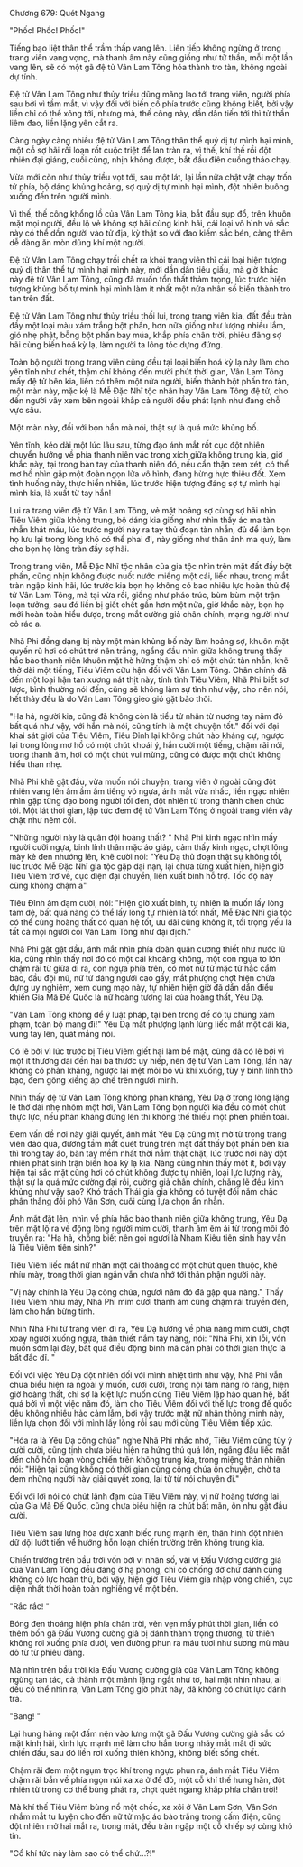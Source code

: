 




Chương 679: Quét Ngang


"Phốc! Phốc! Phốc!"

Tiếng bạo liệt thân thể trầm thấp vang lên. Liên tiếp không ngừng ở trong trang viên vang vọng, mà thanh âm này cũng giống như tử thần, mỗi một lần vang lên, sẽ có một gã đệ tử Vân Lam Tông hóa thành tro tàn, không ngoài dự tính.

Đệ tử Vân Lam Tông như thủy triều dũng mãng lao tới trang viên, người phía sau bởi vì tầm mắt, vì vậy đối với biến cố phía trước cũng không biết, bởi vậy liền chỉ có thể xông tới, nhưng mà, thế công này, dần dần tiến tới thì tử thần liêm đao, liền lặng yên cắt ra.

Càng ngày càng nhiều đệ tử Vân Lam Tông thân thể quỷ dị tự mình hại mình, một cỗ sợ hãi rối loạn rốt cuộc triệt để lan tràn ra, vì thế, khí thế rồi đột nhiên đại giáng, cuối cùng, nhịn không được, bắt đầu điên cuồng tháo chạy.

Vừa mới còn như thủy triều vọt tới, sau một lát, lại lần nữa chật vật chạy trốn tứ phía, bộ dáng khủng hoảng, sợ quỷ dị tự mình hại mình, đột nhiên buông xuống đến trên người mình.

Vì thế, thế công khổng lồ của Vân Lam Tông kia, bắt đầu sụp đổ, trên khuôn mặt mọi người, đều lộ vẻ không sợ hãi cùng kinh hãi, cái loại vô hình vô sắc này có thể dồn người vào tử địa, kỳ thật so với đao kiếm sắc bén, càng thêm dễ dàng ăn mòn dũng khí một người.

Đệ tử Vân Lam Tông chạy trối chết ra khỏi trang viên thì cái loại hiện tượng quỷ dị thân thể tự mình hại mình này, mới dần dần tiêu giấu, mà giờ khắc này đệ tử Vân Lam Tông, cũng đã muốn tổn thất thảm trọng, lúc trước hiện tượng khủng bố tự mình hại mình làm ít nhất một nửa nhân số biến thành tro tàn trên đất.

Đệ tử Vân Lam Tông như thủy triều thối lui, trong trang viên kia, đất đều tràn đầy một loại màu xám trắng bột phấn, hơn nữa giống như lượng nhiều lắm, gió nhẹ phật, bỗng bột phấn bay múa, khắp phía chân trời, phiêu đãng sợ hãi cùng biến hoá kỳ lạ, làm người ta lông tóc dựng đứng.

Toàn bộ người trong trang viên cũng đều tại loại biến hoá kỳ lạ này làm cho yên tĩnh như chết, thậm chí không đến mười phút thời gian, Vân Lam Tông mấy đệ tử bên kia, liền có thêm một nửa người, biến thành bột phấn tro tàn, một màn này, mặc kệ là Mễ Đặc Nhĩ tộc nhân hay Vân Lam Tông đệ tử, cho đến người vây xem bên ngoài khắp cả người đều phát lạnh như đang chỗ vực sâu.

Một màn này, đối với bọn hắn mà nói, thật sự là quá mức khủng bố.

Yên tĩnh, kéo dài một lúc lâu sau, từng đạo ánh mắt rốt cục đột nhiên chuyển hướng về phía thanh niên vác trong xích giữa không trung kia, giờ khắc này, tại trong bàn tay của thanh niên đó, nếu cẩn thận xem xét, có thể mơ hồ nhìn gặp một đoàn ngọn lửa vô hình, đang hừng hực thiêu đốt. Xem tình huống này, thực hiển nhiên, lúc trước hiện tượng đáng sợ tự mình hại mình kia, là xuất từ tay hắn!

Lui ra trang viên đệ tử Vân Lam Tông, vẻ mặt hoảng sợ cùng sợ hãi nhìn Tiêu Viêm giữa không trung, bộ dáng kia giống như nhìn thấy ác ma tàn nhẫn khát máu, lúc trước người này ra tay thủ đoạn tàn nhẫn, đủ để làm bọn họ lưu lại trong lòng khó có thể phai đi, này giống như thân ảnh ma quỷ, làm cho bọn họ lòng tràn đầy sợ hãi.

Trong trang viên, Mễ Đặc Nhĩ tộc nhân của gia tộc nhìn trên mặt đất đầy bột phấn, cũng nhịn không được nuốt nước miếng một cái, liếc nhau, trong mắt tràn ngập kinh hãi, lúc trước kia bọn họ không có bao nhiêu lực hoàn thủ đệ tử Vân Lam Tông, mà tại vừa rồi, giống như pháo trúc, bùm bùm một trận loạn tưởng, sau đó liền bị giết chết gần hơn một nửa, giờ khắc này, bọn họ mới hoàn toàn hiểu được, trong mắt cường giả chân chính, mạng người như cỏ rác a.

Nhã Phi đồng dạng bị này một màn khủng bố này làm hoảng sợ, khuôn mặt quyến rũ hơi có chút trở nên trắng, ngẩng đầu nhìn giữa không trung thấy hắc bào thanh niên khuôn mặt hờ hững thậm chí có một chút tàn nhẫn, khẽ thở dài một tiếng, Tiêu Viêm cừu hận đối với Vân Lam Tông. Chân chính đã đến một loại hận tan xương nát thịt này, tính tình Tiêu Viêm, Nhã Phi biết sơ lược, bình thường nói đến, cũng sẽ không làm sự tình như vậy, cho nên nói, hết thảy đều là do Vân Lam Tông gieo gió gặt bảo thôi.

"Ha hả, người kia, cũng đã không còn là tiểu tử nhân từ nương tay năm đó bất quá như vậy, với hắn mà nói, cũng tính là một chuyện tốt." đối với đại khai sát giới của Tiêu Viêm, Tiêu Đỉnh lại không chút nào kháng cự, ngược lại trong lòng mơ hồ có một chút khoái ý, hắn cười một tiếng, chậm rãi nói, trong thanh âm, hơi có một chút vui mừng, cũng có được một chút không hiểu than nhẹ.

Nhã Phi khẽ gật đầu, vừa muốn nói chuyện, trang viên ở ngoài cũng đột nhiên vang lên ầm ầm ầm tiếng vó ngựa, ánh mắt vừa nhấc, liền ngạc nhiên nhìn gặp từng đạo bóng người tối đen, đột nhiên từ trong thành chen chúc tới. Một lát thời gian, lập tức đem đệ tử Vân Lam Tông ở ngoài trang viên vây chật như nêm cối.

"Những người này là quân đội hoàng thất? " Nhã Phi kinh ngạc nhìn mấy người cưỡi ngựa, binh lính thân mặc áo giáp, cảm thấy kinh ngạc, chợt lông mày kẻ đen nhướng lên, khẽ cười nói: "Yêu Dạ thủ đoạn thật sự không tồi, lúc trước Mễ Đặc Nhĩ gia tộc gặp đại nạn, lại chưa từng xuất hiện, hiện giờ Tiêu Viêm trở về, cục diện đại chuyển, liền xuất binh hỗ trợ. Tốc độ này cũng không chậm a"

Tiêu Đỉnh ảm đạm cười, nói: "Hiện giờ xuất binh, tự nhiên là muốn lấy lòng tam đệ, bất quá nàng có thể lấy lòng tự nhiên là tốt nhất, Mễ Đặc Nhĩ gia tộc có thể cùng hoàng thất có quan hệ tốt, ưu đãi cũng không ít, tối trọng yếu là tất cả mọi người coi Vân Lam Tông như đại địch."

Nhã Phi gật gật đầu, ánh mắt nhìn phía đoàn quân cương thiết như nước lũ kia, cũng nhìn thấy nơi đó có một cái khoảng không, một con ngựa to lớn chậm rãi từ giữa đi ra, con ngựa phía trên, có một nử tử mặc tử hắc cẩm bào, đầu đội mũ, nữ tử dáng người cao gầy, mắt phượng chợt hiện chứa đựng uy nghiêm, xem dung mạo này, tự nhiên hiện giờ đã dần dần điều khiển Gia Mã Đế Quốc là nữ hoàng tương lai của hoàng thất, Yêu Dạ.

"Vân Lam Tông không để ý luật pháp, tại bên trong đế đô tụ chúng xâm phạm, toàn bộ mang đi!" Yêu Dạ mắt phượng lạnh lùng liếc mắt một cái kia, vung tay lên, quát mắng nói.

Có lẽ bởi vì lúc trước bị Tiêu Viêm giết hại làm bể mật, cũng đã có lẽ bởi vì một ít thương dài đền hai ba thước uy hiếp, nên đệ tử Vân Lam Tông, lần này không có phản kháng, ngược lại mệt mỏi bỏ vũ khí xuống, tùy ý binh lính thô bạo, đem gông xiềng áp chế trên người mình.

Nhìn thấy đệ tử Vân Lam Tông không phản kháng, Yêu Dạ ở trong lòng lặng lẽ thở dài nhẹ nhõm một hơi, Vân Lam Tông bọn người kia đều có một chút thực lực, nếu phản kháng đứng lên thì không thể thiếu một phen phiền toái.

Đem vấn đề nơi này giải quyết, ánh mắt Yêu Dạ cũng mịt mờ từ trong trang viên đảo qua, đương tầm mắt quét trúng trên mặt đất thấy bột phấn bên kia thì trong tay áo, bàn tay mềm nhất thời nắm thật chặt, lúc trước nơi này đột nhiên phát sinh trận biến hoá kỳ lạ kia. Nàng cũng nhìn thấy một ít, bởi vậy hiện tại sắc mặt cũng hơi có chút không được tự nhiên, loại lực lượng này, thật sự là quá mức cường đại rồi, cường giả chân chính, chẳng lẽ đều kinh khủng như vậy sao? Khó trách Thái gia gia không có tuyệt đối nắm chắc phần thắng đối phó Vân Sơn, cuối cùng lựa chọn ẩn nhẫn.

Ánh mắt đặt lên, nhìn về phía hắc bào thanh niên giữa không trung, Yêu Dạ trên mặt lộ ra vẻ động lòng người mỉm cười, thanh âm êm ái từ trong môi đỏ truyền ra: "Ha hả, không biết nên gọi ngươi là Nham Kiêu tiên sinh hay vẫn là Tiêu Viêm tiên sinh?"

Tiêu Viêm liếc mắt nữ nhân một cái thoáng có một chút quen thuộc, khẽ nhíu mày, trong thời gian ngắn vẫn chưa nhớ tới thân phận người này.

"Vị này chính là Yêu Dạ công chúa, ngươi năm đó đã gặp qua nàng." Thấy Tiêu Viêm nhíu mày, Nhã Phi mỉm cười thanh âm cũng chậm rãi truyền đến, làm cho hắn bừng tỉnh.

Nhìn Nhã Phi từ trang viên đi ra, Yêu Dạ hướng về phía nàng mỉm cười, chợt xoay người xuống ngựa, thân thiết nắm tay nàng, nói: "Nhã Phi, xin lỗi, vốn muốn sớm lại đây, bất quá điều động binh mã cần phải có thời gian thực là bất đắc dĩ. "

Đối với việc Yêu Dạ đột nhiên đối với mình nhiệt tình như vậy, Nhã Phi vẫn chưa biểu hiện ra ngoài ý muốn, cười cười, trong nội tâm nàng rõ ràng, hiện giờ hoàng thất, chỉ sợ là kiệt lực muốn cùng Tiêu Viêm lập hảo quan hệ, bất quá bởi vì một việc năm đó, làm cho Tiêu Viêm đối với thế lực trong đế quốc đều không nhiều hảo cảm lắm, bởi vậy trước mặt nữ nhân thông minh này, liền lựa chọn đối với mình lấy lòng rồi sau mới cùng Tiêu Viêm tiếp xúc.

"Hóa ra là Yêu Dạ công chúa" nghe Nhã Phi nhắc nhở, Tiêu Viêm cũng tùy ý cười cười, cũng tịnh chưa biểu hiện ra hứng thú quá lớn, ngẩng đầu liếc mắt đến chỗ hỗn loạn vòng chiến trên không trung kia, trong miệng thản nhiên nói: "Hiện tại cũng không có thời gian cùng công chúa ôn chuyện, chờ ta đem những người này giải quyết xong, lại từ từ nói chuyện đi."

Đối với lời nói có chút lãnh đạm của Tiêu Viêm này, vị nữ hoàng tương lai của Gia Mã Đế Quốc, cũng chưa biểu hiện ra chút bất mãn, ôn nhu gật đầu cười.

Tiêu Viêm sau lưng hỏa dực xanh biếc rung mạnh lên, thân hình đột nhiên dữ dội lướt tiến về hướng hỗn loạn chiến trường trên không trung kia.

Chiến trường trên bầu trời vốn bởi vì nhân số, vài vị Đấu Vương cường giả của Vân Lam Tông đều đang ở hạ phong, chỉ có chống đỡ chứ đánh cũng không có lực hoàn thủ, bởi vậy, hiện giờ Tiêu Viêm gia nhập vòng chiến, cục diện nhất thời hoàn toàn nghiêng về một bên.

"Rắc rắc! "

Bóng đen thoáng hiện phía chân trời, vẻn vẹn mấy phút thời gian, liền có thêm bốn gã Đấu Vương cường giả bị đánh thành trọng thương, từ thiên không rơi xuống phía dưới, ven đường phun ra máu tươi như sương mù màu đỏ từ từ phiêu đãng.

Mà nhìn trên bầu trời kia Đấu Vương cường giả của Vân Lam Tông không ngừng tan tác, cả thành một mảnh lặng ngắt như tờ, hai mặt nhìn nhau, ai đều có thể nhìn ra, Vân Lam Tông giờ phút này, đã không có chút lực đánh trả.

"Bang! "

Lại hung hăng một đấm nện vào lưng một gã Đấu Vương cường giả sắc có mặt kinh hãi, kình lực mạnh mẽ làm cho hắn trong nháy mắt mất đi sức chiến đấu, sau đó liền rơi xuống thiên không, không biết sống chết.

Chậm rãi đem một ngụm trọc khí trong ngực phun ra, ánh mắt Tiêu Viêm chậm rãi bắn về phía ngọn núi xa xa ở để đô, một cỗ khí thế hung hãn, đột nhiên từ trong cơ thể bùng phát ra, chợt quét ngang khắp phía chân trời!

Mà khí thế Tiêu Viêm bùng nổ một chốc, xa xôi ở Vân Lam Sơn, Vân Sơn nhắm mắt tu luyện cho đến nữ tử mặc áo bào trắng trong cấm điện, cũng đột nhiên mở hai mắt ra, trong mắt, đều tràn ngập một cỗ khiếp sợ cùng khó tin.

"Cổ khí tức này làm sao có thể chứ...?!"




